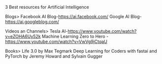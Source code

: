 3 Best resources for Artificial Intelligence

Blogs>
Facebook AI Blog-https://ai.facebook.com/
Google AI Blog-https://ai.googleblog.com/

Videos an Channels>
Tesla AI-https://www.youtube.com/watch?v=eZOHA6Uy52k
Machine Learning Zero to Hero -https://www.youtube.com/watch?v=VwVg9jCtqaU

Books>
Life 3.0 by Max Tegmark 
Deep Learning for Coders with fastai and PyTorch by Jeremy Howard and Sylvain Gugger